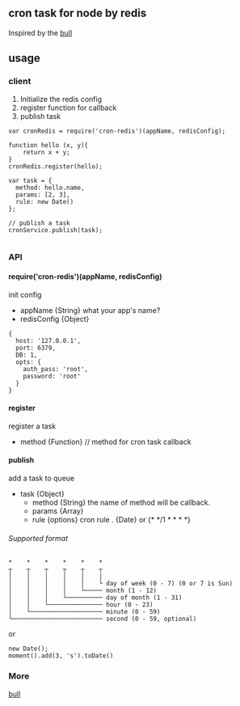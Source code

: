 ## cron task for node by redis
Inspired by the [bull](https://github.com/OptimalBits/bull) 


## usage


### client
1. Initialize the redis config
2. register function for callback
3. publish task

```
var cronRedis = require('cron-redis')(appName, redisConfig);

function hello (x, y){
    return x + y;
}
cronRedis.register(hello); 

var task = {
  method: hello.name,
  params: [2, 3],
  rule: new Date()
};

// publish a task
cronService.publish(task);


```

### API

#### require('cron-redis')(appName, redisConfig)
init config

* appName {String} what your app's name?
* redisConfig {Object}  
    

```
{
  host: '127.0.0.1',
  port: 6379,
  DB: 1,
  opts: {
    auth_pass: 'root',
    password: 'root'
  }
}
```
 
 
#### register
register a task 
* method {Function} // method for cron task callback
   
#### publish
add a task to queue

* task {Object}
  * method {String} the name of method  will be callback.
  * params {Array} 
  * rule {options}  cron rule . {Date} or {* */1 * * * *}  
  
 
###### Supported format
 
 ```
 *    *    *    *    *    *
 ┬    ┬    ┬    ┬    ┬    ┬
 │    │    │    │    │    |
 │    │    │    │    │    └ day of week (0 - 7) (0 or 7 is Sun)
 │    │    │    │    └───── month (1 - 12)
 │    │    │    └────────── day of month (1 - 31)
 │    │    └─────────────── hour (0 - 23)
 │    └──────────────────── minute (0 - 59)
 └───────────────────────── second (0 - 59, optional)
 ```
or 

```
new Date();
moment().add(3, 's').toDate()
```

### More 
[bull](https://github.com/OptimalBits/bull) 